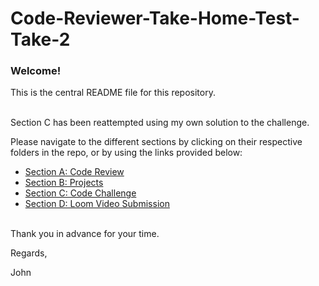 <h1>Code-Reviewer-Take-Home-Test-Take-2</h1>

### Welcome! 

This is the central README file for this repository.<br /><br />

Section C has been reattempted using my own solution to the challenge.

Please navigate to the different sections by clicking on their respective folders in the repo,
or by using the links provided below:

* [Section A: Code Review]()
* [Section B: Projects]()
* [Section C: Code Challenge]()
* [Section D: Loom Video Submission]()<br /><br />

Thank you in advance for your time.

Regards,

John
